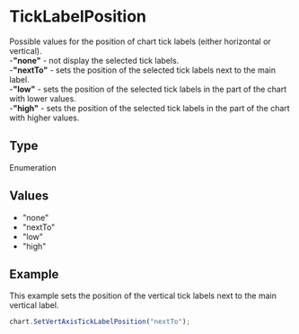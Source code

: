 # TickLabelPosition

Possible values for the position of chart tick labels (either horizontal or vertical).\
-**"none"** - not display the selected tick labels.\
-**"nextTo"** - sets the position of the selected tick labels next to the main label.\
-**"low"** - sets the position of the selected tick labels in the part of the chart with lower values.\
-**"high"** - sets the position of the selected tick labels in the part of the chart with higher values.

## Type

Enumeration

## Values

- "none"
- "nextTo"
- "low"
- "high"


## Example

This example sets the position of the vertical tick labels next to the main vertical label.

```javascript editor-docx
chart.SetVertAxisTickLabelPosition("nextTo");
```
